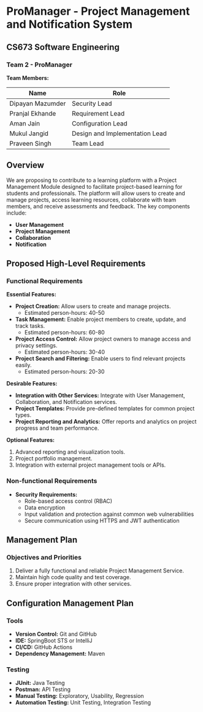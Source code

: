 # ProManager - Project Management and Notification System

## CS673 Software Engineering

### Team 2 - ProManager

**Team Members:**

| **Name**            | **Role**                          |
|---------------------|-----------------------------------|
| Dipayan Mazumder    | Security Lead                     | 
| Pranjal Ekhande     | Requirement Lead                  | 
| Aman Jain           | Configuration Lead                | 
| Mukul Jangid        | Design and Implementation Lead    | 
| Praveen Singh       | Team Lead                         | 

## Overview

We are proposing to contribute to a learning platform with a Project Management Module designed to facilitate project-based learning for students and professionals. The platform will allow users to create and manage projects, access learning resources, collaborate with team members, and receive assessments and feedback. The key components include:

- **User Management**
- **Project Management**
- **Collaboration**
- **Notification**

## Proposed High-Level Requirements

### Functional Requirements

**Essential Features:**

- **Project Creation:** Allow users to create and manage projects.
  - Estimated person-hours: 40-50
- **Task Management:** Enable project members to create, update, and track tasks.
  - Estimated person-hours: 60-80
- **Project Access Control:** Allow project owners to manage access and privacy settings.
  - Estimated person-hours: 30-40
- **Project Search and Filtering:** Enable users to find relevant projects easily.
  - Estimated person-hours: 20-30

**Desirable Features:**

- **Integration with Other Services:** Integrate with User Management, Collaboration, and Notification services.
- **Project Templates:** Provide pre-defined templates for common project types.
- **Project Reporting and Analytics:** Offer reports and analytics on project progress and team performance.

**Optional Features:**

1. Advanced reporting and visualization tools.
2. Project portfolio management.
3. Integration with external project management tools or APIs.

### Non-functional Requirements

- **Security Requirements:**
  - Role-based access control (RBAC)
  - Data encryption
  - Input validation and protection against common web vulnerabilities
  - Secure communication using HTTPS and JWT authentication

## Management Plan

### Objectives and Priorities

1. Deliver a fully functional and reliable Project Management Service.
2. Maintain high code quality and test coverage.
3. Ensure proper integration with other services.

## Configuration Management Plan

### Tools

- **Version Control:** Git and GitHub
- **IDE:** SpringBoot STS or IntelliJ
- **CI/CD:** GitHub Actions
- **Dependency Management:** Maven

### Testing

- **JUnit:** Java Testing
- **Postman:** API Testing
- **Manual Testing:** Exploratory, Usability, Regression
- **Automation Testing:** Unit Testing, Integration Testing
